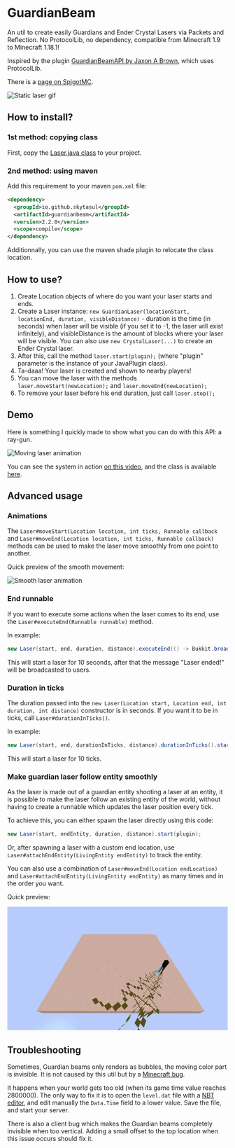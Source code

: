 # GuardianBeam
An util to create easily Guardians and Ender Crystal Lasers via Packets and Reflection. No ProtocolLib, no dependency, compatible from Minecraft 1.9 to Minecraft 1.18.1!

Inspired by the plugin [GuardianBeamAPI by Jaxon A Brown](https://www.spigotmc.org/resources/18329), which uses ProtocolLib.

There is a [page on SpigotMC](https://www.spigotmc.org/threads/tutorial-laser-guardian-beam.348901/).

![Static laser gif](Beam.gif)

## How to install?
### 1st method: copying class
First, copy the [Laser.java class](src/main/java/fr/skytasul/guardianbeam/Laser.java) to your project.

### 2nd method: using maven
Add this requirement to your maven `pom.xml` file:

```xml
<dependency>
  <groupId>io.github.skytasul</groupId>
  <artifactId>guardianbeam</artifactId>
  <version>2.2.0</version>
  <scope>compile</scope>
</dependency>
```
Additionnally, you can use the maven shade plugin to relocate the class location.

## How to use?
1. Create Location objects of where do you want your laser starts and ends.
2. Create a Laser instance: `new GuardianLaser(locationStart, locationEnd, duration, visibleDistance)` - duration is the time (in seconds) when laser will be visible (if you set it to -1, the laser will exist infinitely), and visibleDistance is the amount of blocks where your laser will be visible. You can also use `new CrystalLaser(...)` to create an Ender Crystal laser.
3. After this, call the method `laser.start(plugin);` (where "plugin" parameter is the instance of your JavaPlugin class).
4. Ta-daaa! Your laser is created and shown to nearby players!
5. You can move the laser with the methods `laser.moveStart(newLocation);` and `laser.moveEnd(newLocation);`
6. To remove your laser before his end duration, just call `laser.stop();`

## Demo
Here is something I quickly made to show what you can do with this API: a ray-gun.

![Moving laser animation](Moving%20Beam.gif)

You can see the system in action [on this video](https://youtu.be/NSYMKsPBdMM), and the class is available [here](LaserDemo.java).

## Advanced usage
### Animations
The `Laser#moveStart(Location location, int ticks, Runnable callback` and `Laser#moveEnd(Location location, int ticks, Runnable callback)` methods can be used to make the laser move smoothly from one point to another.

Quick preview of the smooth movement:

![Smooth laser animation](Smooth%20Moving%20Beam.gif)

### End runnable
If you want to execute some actions when the laser comes to its end, use the `Laser#executeEnd(Runnable runnable)` method.

In example:

```java
new Laser(start, end, duration, distance).executeEnd(() -> Bukkit.broadcastMessage("Laser ended!")).start(plugin);
```
This will start a laser for 10 seconds, after that the message "Laser ended!" will be broadcasted to users.

### Duration in ticks
The duration passed into the `new Laser(Location start, Location end, int duration, int distance)` constructor is in seconds. If you want it to be in ticks, call `Laser#durationInTicks()`.

In example:

```java
new Laser(start, end, durationInTicks, distance).durationInTicks().start(plugin);
```
This will start a laser for 10 ticks.

### Make guardian laser follow entity smoothly
As the laser is made out of a guardian entity shooting a laser at an entity, it is possible to make the laser follow
an existing entity of the world, without having to create a runnable which updates the laser position every tick.

To achieve this, you can either spawn the laser directly using this code:

```java
new Laser(start, endEntity, duration, distance).start(plugin);
```

Or, after spawning a laser with a custom end location, use `Laser#attachEndEntity(LivingEntity endEntity)` to track the entity.

You can also use a combination of `Laser#moveEnd(Location endLocation)` and `Laser#attachEndEntity(LivingEntity endEntity)` as many times and in the order you want.

Quick preview:

![Smooth entity follow](Target%20Beam.gif)

## Troubleshooting
Sometimes, Guardian beams only renders as bubbles, the moving color part is invisible.
It is not caused by this util but by a [Minecraft bug](https://bugs.mojang.com/browse/MC-165595).

It happens when your world gets too old (when its game time value reaches 2800000).
The only way to fix it is to open the `level.dat` file with a [NBT editor](https://github.com/jaquadro/NBTExplorer), and edit manually the `Data.Time` field to a lower value. Save the file, and start your server.

There is also a client bug which makes the Guardian beams completely invisible when too vertical. Adding a small offset to the top location when this issue occurs should fix it.
